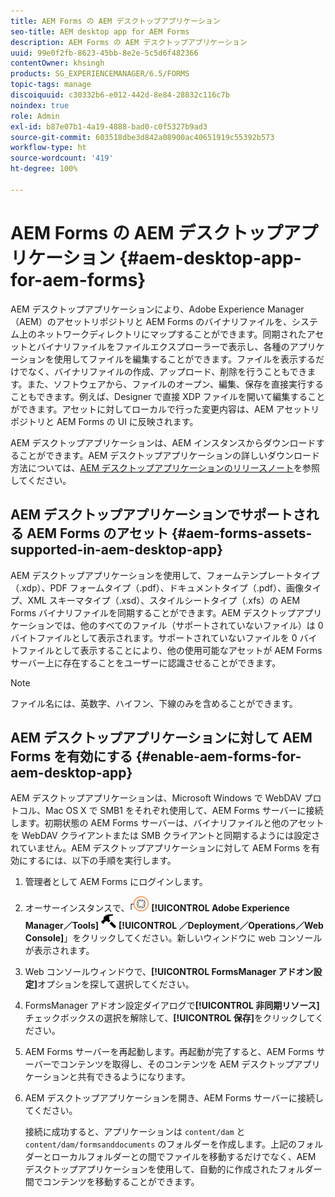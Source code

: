 ```yaml
---
title: AEM Forms の AEM デスクトップアプリケーション
seo-title: AEM desktop app for AEM Forms
description: AEM Forms の AEM デスクトップアプリケーション
uuid: 99e0f2fb-8623-45bb-8e2e-5c5d6f482366
contentOwner: khsingh
products: SG_EXPERIENCEMANAGER/6.5/FORMS
topic-tags: manage
discoiquuid: c30332b6-e012-442d-8e84-28832c116c7b
noindex: true
role: Admin
exl-id: b87e07b1-4a19-4888-bad0-c0f5327b9ad3
source-git-commit: 603518dbe3d842a08900ac40651919c55392b573
workflow-type: ht
source-wordcount: '419'
ht-degree: 100%

---
```


# AEM Forms の AEM デスクトップアプリケーション {#aem-desktop-app-for-aem-forms}

AEM デスクトップアプリケーションにより、Adobe Experience Manager（AEM）のアセットリポジトリと AEM Forms のバイナリファイルを、システム上のネットワークディレクトリにマップすることができます。同期されたアセットとバイナリファイルをファイルエクスプローラーで表示し、各種のアプリケーションを使用してファイルを編集することができます。ファイルを表示するだけでなく、バイナリファイルの作成、アップロード、削除を行うこともできます。また、ソフトウェアから、ファイルのオープン、編集、保存を直接実行することもできます。例えば、Designer で直接 XDP ファイルを開いて編集することができます。アセットに対してローカルで行った変更内容は、AEM アセットリポジトリと AEM Forms の UI に反映されます。

AEM デスクトップアプリケーションは、AEM インスタンスからダウンロードすることができます。AEM デスクトップアプリケーションの詳しいダウンロード方法については、[AEM デスクトップアプリケーションのリリースノート](https://helpx.adobe.com/jp/experience-manager/desktop-app/release-notes.html)を参照してください。

## AEM デスクトップアプリケーションでサポートされる AEM Forms のアセット {#aem-forms-assets-supported-in-aem-desktop-app}

AEM デスクトップアプリケーションを使用して、フォームテンプレートタイプ（.xdp）、PDF フォームタイプ（.pdf）、ドキュメントタイプ（.pdf）、画像タイプ、XML スキーマタイプ（.xsd）、スタイルシートタイプ（.xfs）の AEM Forms バイナリファイルを同期することができます。AEM デスクトップアプリケーションでは、他のすべてのファイル（サポートされていないファイル）は 0 バイトファイルとして表示されます。サポートされていないファイルを 0 バイトファイルとして表示することにより、他の使用可能なアセットが AEM Forms サーバー上に存在することをユーザーに認識させることができます。

>[!NOTE]
>
>ファイル名には、英数字、ハイフン、下線のみを含めることができます。

## AEM デスクトップアプリケーションに対して AEM Forms を有効にする {#enable-aem-forms-for-aem-desktop-app}

AEM デスクトップアプリケーションは、Microsoft Windows で WebDAV プロトコル、Mac OS X で SMB1 をそれぞれ使用して、AEM Forms サーバーに接続します。初期状態の AEM Forms サーバーは、バイナリファイルと他のアセットを WebDAV クライアントまたは SMB クライアントと同期するようには設定されていません。AEM デスクトップアプリケーションに対して AEM Forms を有効にするには、以下の手順を実行します。

1. 管理者として AEM Forms にログインします。
1. オーサーインスタンスで、「![adobeexperiencemanager](assets/adobeexperiencemanager.png) **[!UICONTROL Adobe Experience Manager／Tools]** ![ハンマー](assets/hammer.png) **[!UICONTROL ／Deployment／Operations／Web Console]**」をクリックしてください。新しいウィンドウに web コンソールが表示されます。
1. Web コンソールウィンドウで、**[!UICONTROL FormsManager アドオン設定]**&#x200B;オプションを探して選択してください。
1. FormsManager アドオン設定ダイアログで&#x200B;**[!UICONTROL 非同期リソース]**&#x200B;チェックボックスの選択を解除して、**[!UICONTROL 保存]**&#x200B;をクリックしてください。
1. AEM Forms サーバーを再起動します。再起動が完了すると、AEM Forms サーバーでコンテンツを取得し、そのコンテンツを AEM デスクトップアプリケーションと共有できるようになります。
1. AEM デスクトップアプリケーションを開き、AEM Forms サーバーに接続してください。

   接続に成功すると、アプリケーションは `content/dam` と `content/dam/formsanddocuments` のフォルダーを作成します。上記のフォルダーとローカルフォルダーとの間でファイルを移動するだけでなく、AEM デスクトップアプリケーションを使用して、自動的に作成されたフォルダー間でコンテンツを移動することができます。
